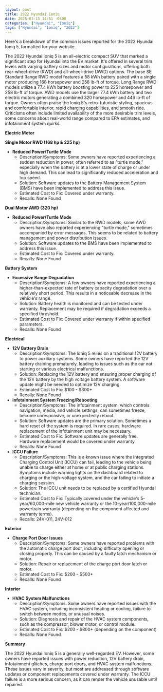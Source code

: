 ```yaml
---
layout: post
title: 2022 Hyundai Ioniq
date: 2025-03-15 14:51 -0400
categories: ["Hyundai", "Ioniq"]
tags: ["Hyundai", "Ioniq", "2022"]
---
```

Here's a breakdown of the common issues reported for the 2022 Hyundai Ioniq 5, formatted for your website.

The 2022 Hyundai Ioniq 5 is an all-electric compact SUV that marked a significant step for Hyundai into the EV market. It's offered in several trim levels with varying battery sizes and motor configurations, offering both rear-wheel-drive (RWD) and all-wheel-drive (AWD) options. The base SE Standard Range RWD model features a 58 kWh battery paired with a single motor producing 168 horsepower and 258 lb-ft of torque. Long Range RWD models utilize a 77.4 kWh battery boosting power to 225 horsepower and 258 lb-ft of torque. AWD models use the larger 77.4 kWh battery and two electric motors generating a combined 320 horsepower and 446 lb-ft of torque. Owners often praise the Ioniq 5's retro-futuristic styling, spacious and comfortable interior, rapid charging capabilities, and smooth ride. Criticisms often include limited availability of the more desirable trim levels, some concerns about real-world range compared to EPA estimates, and infotainment system quirks.

**Electric Motor**

**Single Motor RWD (168 hp & 225 hp)**

*   **Reduced Power/Turtle Mode**
    *   Description/Symptoms: Some owners have reported experiencing a sudden reduction in power, often referred to as "turtle mode," especially when the battery is at a lower state of charge or under high demand. This can lead to significantly reduced acceleration and top speed.
    *   Solution: Software updates to the Battery Management System (BMS) have been implemented to address this issue.
    *   Estimated Cost to Fix: Covered under warranty.
    *   Recalls: None Found

**Dual Motor AWD (320 hp)**

*   **Reduced Power/Turtle Mode**
    *   Description/Symptoms: Similar to the RWD models, some AWD owners have also reported experiencing "turtle mode," sometimes accompanied by error messages. This seems to be related to battery management and power distribution issues.
    *   Solution: Software updates to the BMS have been implemented to address this issue.
    *   Estimated Cost to Fix: Covered under warranty.
    *   Recalls: None Found

**Battery System**

*   **Excessive Range Degradation**
    *   Description/Symptoms: A few owners have reported experiencing a higher-than-expected rate of battery capacity degradation over a relatively short period. This results in a noticeable decrease in the vehicle's range.
    *   Solution: Battery health is monitored and can be tested under warranty. Replacement may be required if degradation exceeds a specified threshold.
    *   Estimated Cost to Fix: Covered under warranty if within specified parameters.
    *   Recalls: None Found

**Electrical**

*   **12V Battery Drain**
    *   Description/Symptoms: The Ioniq 5 relies on a traditional 12V battery to power auxiliary systems. Some owners have reported the 12V battery draining prematurely, leading to issues such as the car not starting or various electrical malfunctions.
    *   Solution: Replacing the 12V battery and ensuring proper charging of the 12V battery by the high voltage battery system. A software update might be needed to optimize 12V charging.
    *   Estimated Cost to Fix: $100 - $300+
    *   Recalls: None Found
*   **Infotainment System Freezing/Rebooting**
    *   Description/Symptoms: The infotainment system, which controls navigation, media, and vehicle settings, can sometimes freeze, become unresponsive, or unexpectedly reboot.
    *   Solution: Software updates are the primary solution. Sometimes a hard reset of the system is required. In rare cases, hardware replacement of the infotainment unit may be necessary.
    *   Estimated Cost to Fix: Software updates are generally free. Hardware replacement would be covered under warranty.
    *   Recalls: None Found
* **ICCU Failure**
    * Description/Symptoms: This is a known issue where the Integrated Charging Control Unit (ICCU) can fail, leading to the vehicle being unable to charge either at home or at public charging stations. Symptoms include warning lights on the dashboard related to charging or the high-voltage system, and the car failing to initiate a charging session.
    * Solution: The ICCU unit needs to be replaced by a certified Hyundai technician.
    * Estimated Cost to Fix: Typically covered under the vehicle's 5-year/60,000-mile new vehicle warranty or the 10-year/100,000-mile powertrain warranty (depending on the component affected and warranty terms).
    * Recalls: 24V-011, 24V-012

**Exterior**

* **Charge Port Door Issues**
    * Description/Symptoms: Some owners have reported problems with the automatic charge port door, including difficulty opening or closing properly. This can be caused by a faulty latch mechanism or motor.
    * Solution: Repair or replacement of the charge port door latch or motor.
    * Estimated Cost to Fix: $200 - $500+
    * Recalls: None Found

**Interior**

*   **HVAC System Malfunctions**
    *   Description/Symptoms: Some owners have reported issues with the HVAC system, including inconsistent heating or cooling, failure to switch between modes, or unusual noises.
    *   Solution: Diagnosis and repair of the HVAC system components, such as the compressor, blower motor, or control module.
    *   Estimated Cost to Fix: $200 - $800+ (depending on the component)
    *   Recalls: None Found

**Summary**

The 2022 Hyundai Ioniq 5 is a generally well-regarded EV. However, some owners have reported issues with power reduction, 12V battery drain, infotainment glitches, charge port doors, and HVAC system malfunctions. These issues vary in severity, but most are addressed through software updates or component replacements covered under warranty. The ICCU failure is a more serious concern, as it can render the vehicle unusable until repaired.

